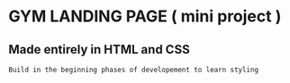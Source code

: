 # GYM LANDING PAGE ( mini project )
 ## Made entirely in HTML and CSS 
    Build in the beginning phases of developement to learn styling 
